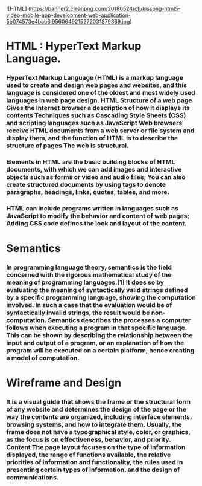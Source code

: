 ![HTML]
(https://banner2.cleanpng.com/20180524/ctj/kisspng-html5-video-mobile-app-development-web-application-5b074573e4bab6.9560649215272031879369.jpg)
# HTML : HyperText Markup Language.
### HyperText Markup Language (HTML) is a markup language used to create and design web pages and websites, and this language is considered one of the oldest and most widely used languages ​​in web page design. HTML Structure of a web page Gives the Internet browser a description of how it displays its contents Techniques such as Cascading Style Sheets (CSS) and scripting languages ​​such as JavaScript Web browsers receive HTML documents from a web server or file system and display them, and the function of HTML is to describe the structure of pages The web is structural.

### Elements in HTML are the basic building blocks of HTML documents, with which we can add images and interactive objects such as forms or video and audio files; You can also create structured documents by using tags to denote paragraphs, headings, links, quotes, tables, and more.

### HTML can include programs written in languages ​​such as JavaScript to modify the behavior and content of web pages; Adding CSS code defines the look and layout of the content.




# Semantics

### In programming language theory, semantics is the field concerned with the rigorous mathematical study of the meaning of programming languages.[1] It does so by evaluating the meaning of syntactically valid strings defined by a specific programming language, showing the computation involved. In such a case that the evaluation would be of syntactically invalid strings, the result would be non-computation. Semantics describes the processes a computer follows when executing a program in that specific language. This can be shown by describing the relationship between the input and output of a program, or an explanation of how the program will be executed on a certain platform, hence creating a model of computation.



# Wireframe and Design 

### It is a visual guide that shows the frame or the structural form of any website and determines the design of the page or the way the contents are organized, including interface elements, browsing systems, and how to integrate them. Usually, the frame does not have a typographical style, color, or graphics, as the focus is on effectiveness, behavior, and priority. Content The page layout focuses on the type of information displayed, the range of functions available, the relative priorities of information and functionality, the rules used in presenting certain types of information, and the design of communications.

